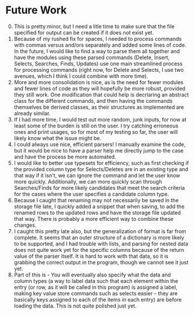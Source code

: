 # Future Work

0. This is pretty minor, but I need a litle time to make sure that the file specified for output
can be created if it does not exist yet.
1. Because of my rushed fix for spaces, I needed to process commands with commas versus and/ors separately and added some lines of code. In the future, I would like to find a way to parse them all together and have the modules using these parsed commands (Delete, Insert, Selects, Searches, Finds, Updates) use one main streamlined process for processing commands (right now, for Delete and Selects, I use two avenues, which I think I could combine with more time).
2. More and more consolidation is nice, as is the need for fewer modules and fewer lines of code as they will hopefully be more robust, provided they still work. One modification that could help is decrlaring an abstract class for the different commands, and then having the commands themselves be derived classes, as their structures as implemented are already similar.
3. If I had more time, I would test out more random, junk inputs, for now at least some of the burden is still on the user. I try catching erroneous ones and print usages, so for most of my testing so far, the user will likely know what the issue might be.
4. I could always use nice, efficient parsers! I manually examine the code, but it would be nice to have a parser help me directly jump to the case and have the process be more automated.
6. I would like to better use typesets for efficiency, such as first checking if the provided column type for Selects/Deletes are in an existing type and that way if it isn't, we can ignore the command and let the user know more quickly. Additionally, we can more quickly scan through Searches/Finds for more likely candidates that meet the search criteria for the cases where the user specifies a candidate column type.
7. Because I caught that renaming may not necessarily be saved in the storage file late, I quickly added a snippet that when saving, to add the renamed rows to the updated rows and have the storage file updated that way. There is probably a more efficient way to combine these changes.
8. I caught this pretty late also, but the generalization of format is far from complete. It seems that an outer structure of a dictionary is more likely to be supported, and I had trouble with lists, and parsing for nested data does not quite work yet for the specific columns because of the return value of the parser itself. It is hard to work with that data, so it is grabbing the correct output in the program, though we cannot see it just yet.
9. Part of this is - You will eventually also specify what the data and column types (a way to label data such that each element within the entry (or row, as it will be called in this program) is assigned a label, making key value store commands such as selects easier – they are basically keys assigned to each of the items in each entry) are before loading the data. This is not quite polished just yet.